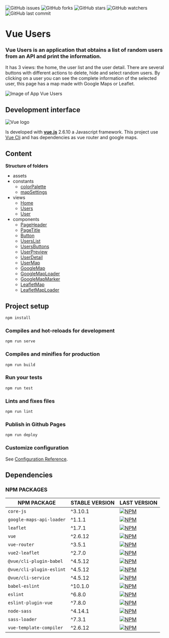 ![GitHub issues](https://img.shields.io/github/issues/beatrizsmerino/vue-users)
![GitHub forks](https://img.shields.io/github/forks/beatrizsmerino/vue-users)
![GitHub stars](https://img.shields.io/github/stars/beatrizsmerino/vue-users)
![GitHub watchers](https://img.shields.io/github/watchers/beatrizsmerino/vue-users)
![GitHub last commit](https://img.shields.io/github/last-commit/beatrizsmerino/vue-users)

# Vue Users

### Vue Users is an application that obtains a list of random users from an API and print the information.

It has 3 views: the home, the user list and the user detail. There are several buttons with different actions to delete, hide and select random users. By clicking on a user you can see the complete information of the selected user, this page has a map made with Google Maps or Leaflet.


![Image of App Vue Users](https://github.com/beatrizsmerino/vue-users/blob/master/README/images/vue-users.gif)

## Development interface

![Vue logo](https://github.com/beatrizsmerino/vue-users/blob/master/README/images/vue-js-2.jpg)

Is developed with **[vue.js](https://vuejs.org/)** 2.6.10 a Javascript framework. This project use [Vue Cli](https://cli.vuejs.org/) and has dependencies as vue router and google maps.

## Content

**Structure of folders**

-   assets
-   constants
    -   [colorPalette](https://github.com/beatrizsmerino/vue-users/blob/master/src/constants/colorPalette.js)
    -   [mapSettings](https://github.com/beatrizsmerino/vue-users/blob/master/src/constants/mapSettings.js)
-   views
    -   [Home](https://github.com/beatrizsmerino/vue-users/blob/master/src/views/Home.vue)
    -   [Users](https://github.com/beatrizsmerino/vue-users/blob/master/src/views/Users.vue)
    -   [User](https://github.com/beatrizsmerino/vue-users/blob/master/src/views/User.vue)
-   components
    -   [PageHeader](https://github.com/beatrizsmerino/vue-users/blob/master/src/components/PageHeader.vue)
    -   [PageTitle](https://github.com/beatrizsmerino/vue-users/blob/master/src/components/PageTitle.vue)
    -   [Button](https://github.com/beatrizsmerino/vue-users/blob/master/src/components/Button.vue)
    -   [UsersList](https://github.com/beatrizsmerino/vue-users/blob/master/src/components/UsersList.vue)
    -   [UsersButtons](https://github.com/beatrizsmerino/vue-users/blob/master/src/components/UsersButtons.vue)
    -   [UserPreview](https://github.com/beatrizsmerino/vue-users/blob/master/src/components/UserPreview.vue)
    -   [UserDetail](https://github.com/beatrizsmerino/vue-users/blob/master/src/components/UserDetail.vue)
    -   [UserMap](https://github.com/beatrizsmerino/vue-users/blob/master/src/components/UserMap.vue)
    -   [GoogleMap](https://github.com/beatrizsmerino/vue-users/blob/master/src/components/GoogleMap.vue)
    -   [GoogleMapLoader](https://github.com/beatrizsmerino/vue-users/blob/master/src/components/GoogleMapLoader.vue)
    -   [GoogleMapMarker](https://github.com/beatrizsmerino/vue-users/blob/master/src/components/GoogleMapMarker.vue)
    -   [LeafletMap](https://github.com/beatrizsmerino/vue-users/blob/master/src/components/LeafletMap.vue)
    -   [LeafletMapLoader](https://github.com/beatrizsmerino/vue-users/blob/master/src/components/LeafletMapLoader.vue)

## Project setup

```
npm install
```

### Compiles and hot-reloads for development

```
npm run serve
```

### Compiles and minifies for production

```
npm run build
```

### Run your tests

```
npm run test
```

### Lints and fixes files

```
npm run lint
```

### Publish in Github Pages

```
npm run deploy
```

### Customize configuration

See [Configuration Reference](https://cli.vuejs.org/config/).

## Dependencies

### NPM PACKAGES

| NPM PACKAGE              | STABLE VERSION | LAST VERSION                                                                                                         |
| ------------------------ | -------------- | -------------------------------------------------------------------------------------------------------------------- |
| `core-js`                | ^3.10.1        | [![NPM](https://nodeico.herokuapp.com/core-js.svg)](https://npmjs.com/package/core-js)                               |
| `google-maps-api-loader` | ^1.1.1         | [![NPM](https://nodeico.herokuapp.com/google-maps-api-loader.svg)](https://npmjs.com/package/google-maps-api-loader) |
| `leaflet`                | ^1.7.1         | [![NPM](https://nodeico.herokuapp.com/leaflet.svg)](https://npmjs.com/package/leaflet)                               |
| `vue`                    | ^2.6.12        | [![NPM](https://nodeico.herokuapp.com/vue.svg)](https://npmjs.com/package/vue)                                       |
| `vue-router`             | ^3.5.1         | [![NPM](https://nodeico.herokuapp.com/vue-router.svg)](https://npmjs.com/package/vue-router)                         |
| `vue2-leaflet`           | ^2.7.0         | [![NPM](https://nodeico.herokuapp.com/vue2-leaflet.svg)](https://npmjs.com/package/vue2-leaflet)                     |
| `@vue/cli-plugin-babel`  | ^4.5.12        | [![NPM](https://nodeico.herokuapp.com/@vue/cli-plugin-babel.svg)](https://npmjs.com/package/@vue/cli-plugin-babel)   |
| `@vue/cli-plugin-eslint` | ^4.5.12        | [![NPM](https://nodeico.herokuapp.com/@vue/cli-plugin-eslint.svg)](https://npmjs.com/package/@vue/cli-plugin-eslint) |
| `@vue/cli-service`       | ^4.5.12        | [![NPM](https://nodeico.herokuapp.com/@vue/cli-service.svg)](https://npmjs.com/package/@vue/cli-service)             |
| `babel-eslint`           | ^10.1.0        | [![NPM](https://nodeico.herokuapp.com/babel-eslint.svg)](https://npmjs.com/package/babel-eslint)                     |
| `eslint`                 | ^6.8.0         | [![NPM](https://nodeico.herokuapp.com/eslint.svg)](https://npmjs.com/package/eslint)                                 |
| `eslint-plugin-vue`      | ^7.8.0         | [![NPM](https://nodeico.herokuapp.com/eslint-plugin-vue.svg)](https://npmjs.com/package/eslint-plugin-vue)           |
| `node-sass`              | ^4.14.1        | [![NPM](https://nodeico.herokuapp.com/node-sass.svg)](https://npmjs.com/package/node-sass)                           |
| `sass-loader`            | ^7.3.1         | [![NPM](https://nodeico.herokuapp.com/sass-loader.svg)](https://npmjs.com/package/sass-loader)                       |
| `vue-template-compiler`  | ^2.6.12        | [![NPM](https://nodeico.herokuapp.com/vue-template-compiler.svg)](https://npmjs.com/package/vue-template-compiler)   |
